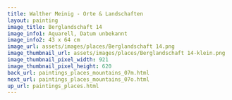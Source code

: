 ```yaml
---
title: Walther Meinig - Orte & Landschaften
layout: painting
image_title: Berglandschaft 14
image_info1: Aquarell, Datum unbekannt
image_info2: 43 x 64 cm
image_url: assets/images/places/Berglandschaft 14.png
image_thumbnail_url: assets/images/places/Berglandschaft 14-klein.png
image_thumbnail_pixel_width: 921
image_thumbnail_pixel_height: 620
back_url: paintings_places_mountains_07m.html
next_url: paintings_places_mountains_07o.html
up_url: paintings_places.html
---
```


